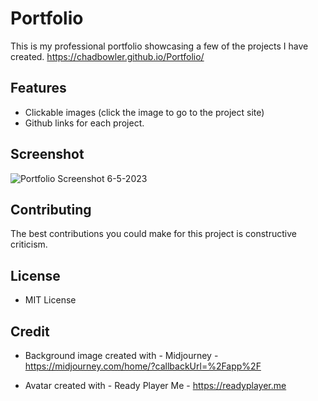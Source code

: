 # Portfolio

This is my professional portfolio showcasing a few of the projects I have created.
https://chadbowler.github.io/Portfolio/

## Features

* Clickable images (click the image to go to the project site)
* Github links for each project.

## Screenshot

![Portfolio Screenshot 6-5-2023](https://github.com/ChadBowler/Portfolio/assets/127648744/26d54589-1838-4cc4-8d01-6131435b9a6b)

## Contributing

The best contributions you could make for this project is constructive criticism.

## License

* MIT License

## Credit

* Background image created with - Midjourney - https://midjourney.com/home/?callbackUrl=%2Fapp%2F

* Avatar created with - Ready Player Me - https://readyplayer.me



